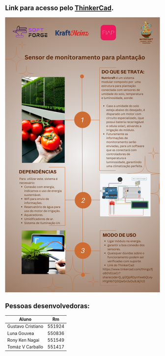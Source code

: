 ## Link para acesso pelo [ThinkerCad](https://www.tinkercad.com/things/fjoB0VEUeCr?sharecode=Q_qI2QpRDynYwebQLeyHYgH6iTQ0QwGn3vDu9Jkj7c0).
<img src="./img/readme.png" width="1200" alt="README con informações referentes ao projeto">

## Pessoas desenvolvedoras:

| Aluno  | Rm |
| ----------------- | ------------- |
| Gustavo Cristiano | 551924  |
| Luna Gouvea  | 550836  |
| Rony Ken Nagai  | 551549  |
| Tomáz V Carballo | 551417  |
